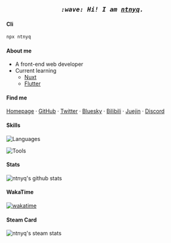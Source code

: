 <h3 align="center">
  <i>
    <samp>
      :wave: Hi! I am <a href="https://ntnyq.com" target="_blank"><ins>ntnyq</ins></a>.
    </samp>
  </i>
</h3>

#### Cli

```ts
npx ntnyq
```

#### About me

- A front-end web developer
- Current learning
  - [Nuxt](https://nuxt.com/)
  - [Flutter](https://flutter.dev)

#### Find me

[Homepage](https://ntnyq.com) · [GitHub](https://github.com/ntnyq) · [Twitter](https://twitter.com/ntnyq) · [Bluesky](https://bsky.app/profile/ntnyq.com) · [Bilibili](https://space.bilibili.com/40199161) · [Juejin](https://juejin.cn/user/1591748566717591) · [Discord](https://discord.com/invite/uB2rgg5s)

#### Skills

![Languages](https://skillicons.dev/icons?i=html,css,js,ts,sass,vue,nuxt,nodejs,jquery,pinia,md,pug,flutter&theme=light)

![Tools](https://skillicons.dev/icons?i=gulp,webpack,rollupjs,vite,vitest,vscode,git,vercel,github,npm,yarn,pnpm,bun&theme=light)

#### Stats

<picture>
  <source srcset="https://github-readme-stats.vercel.app/api?username=ntnyq&show_icons=true&include_all_commits=true&count_private=true&theme=dark" media="(prefers-color-scheme: dark)" />
  <img src="https://github-readme-stats.vercel.app/api?username=ntnyq&show_icons=true&include_all_commits=true&count_private=true&theme=vue" alt="ntnyq's github stats" >
</picture>

#### WakaTime

[![wakatime](https://wakatime.com/badge/user/79d45fbd-b519-4968-925f-64dbdf0f5186.svg)](https://wakatime.com/@79d45fbd-b519-4968-925f-64dbdf0f5186)

#### Steam Card

<picture>
  <source srcset="https://card.yuy1n.io/card/76561198418257586/dark,en,badge,group" media="(prefers-color-scheme: dark)" />
  <img src="https://card.yuy1n.io/card/76561198418257586/gradient2,en,badge,group" alt="ntnyq's steam stats" >
</picture>
